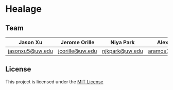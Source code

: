 # Healage


## Team

| Jason Xu                                            | Jerome Orille                                            | Niya Park                                        | Alex Ramos                                          |
| ---------------------------------------------------- | ------------------------------------------------------- | -------------------------------------------------- | ----------------------------------------------------- |
| [jasonxu5@uw.edu](mailto:jasonxu5@uw.edu) | [jcorille@uw.edu](mailto:jcorille@uw.edu) | [njkpark@uw.edu](mailto:njkpark@uw.edu) | [aramos10@uw.edu](mailto:aramos10@uw.edu) |

## License

This project is licensed under the [MIT License](https://choosealicense.com/licenses/mit/)
